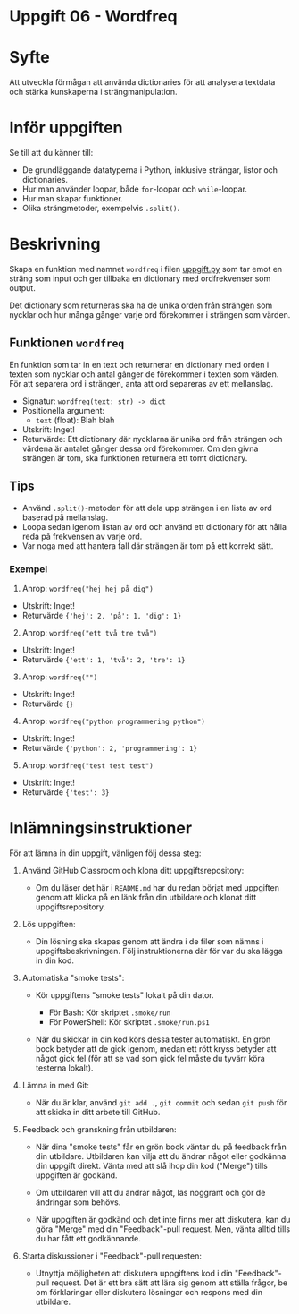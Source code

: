 # Uppgift 06 - Wordfreq

# Syfte

Att utveckla förmågan att använda dictionaries för att analysera textdata och stärka kunskaperna i strängmanipulation.

# Inför uppgiften

Se till att du känner till:

- De grundläggande datatyperna i Python, inklusive strängar, listor och dictionaries.
- Hur man använder loopar, både `for`-loopar och `while`-loopar.
- Hur man skapar funktioner.
- Olika strängmetoder, exempelvis `.split()`.

# Beskrivning

Skapa en funktion med namnet `wordfreq` i filen [uppgift.py](./uppgift.py) som tar emot en sträng som input och ger tillbaka en dictionary med ordfrekvenser som output.

Det dictionary som returneras ska ha de unika orden från strängen som nycklar och hur många gånger varje ord förekommer i strängen som värden.

## Funktionen `wordfreq`

En funktion som tar in en text och returnerar en dictionary med orden i texten som nycklar och antal gånger de förekommer i texten som värden. För att separera ord i
strängen, anta att ord separeras av ett mellanslag.

- Signatur: `wordfreq(text: str) -> dict`
- Positionella argument:
  - `text` (float): Blah blah
- Utskrift: Inget!
- Returvärde: Ett dictionary där nycklarna är unika ord från
  strängen och värdena är antalet gånger dessa ord förekommer. Om den givna
  strängen är tom, ska funktionen returnera ett tomt dictionary.

## Tips

- Använd `.split()`-metoden för att dela upp strängen i en lista av ord baserad
  på mellanslag.
- Loopa sedan igenom listan av ord och använd ett dictionary för att hålla reda på
  frekvensen av varje ord.
- Var noga med att hantera fall där strängen är tom på ett korrekt sätt.

### Exempel

1. Anrop: `wordfreq("hej hej på dig")`

- Utskrift: Inget!
- Returvärde `{'hej': 2, 'på': 1, 'dig': 1}`

2. Anrop: `wordfreq("ett två tre två")`

- Utskrift: Inget!
- Returvärde `{'ett': 1, 'två': 2, 'tre': 1}`

3. Anrop: `wordfreq("")`

- Utskrift: Inget!
- Returvärde `{}`

4. Anrop: `wordfreq("python programmering python")`

- Utskrift: Inget!
- Returvärde `{'python': 2, 'programmering': 1}`

5. Anrop: `wordfreq("test test test")`

- Utskrift: Inget!
- Returvärde `{'test': 3}`

# Inlämningsinstruktioner

För att lämna in din uppgift, vänligen följ dessa steg:

1. Använd GitHub Classroom och klona ditt uppgiftsrepository:

   - Om du läser det här i `README.md` har du redan börjat med uppgiften genom att klicka på en länk från din utbildare och klonat ditt uppgiftsrepository.

2. Lös uppgiften:

   - Din lösning ska skapas genom att ändra i de filer som nämns i uppgiftsbeskrivningen. Följ instruktionerna där för var du ska lägga in din kod.

3. Automatiska "smoke tests":

   - Kör uppgiftens "smoke tests" lokalt på din dator.

     - För Bash: Kör skriptet `.smoke/run`
     - För PowerShell: Kör skriptet `.smoke/run.ps1`

   - När du skickar in din kod körs dessa tester automatiskt. En grön bock betyder att de gick igenom, medan ett rött kryss betyder att något gick fel (för att se vad som gick fel måste du tyvärr köra testerna lokalt).

4. Lämna in med Git:

   - När du är klar, använd `git add .`, `git commit` och sedan `git push` för att skicka in ditt arbete till GitHub.

5. Feedback och granskning från utbildaren:

   - När dina "smoke tests" får en grön bock väntar du på feedback från din utbildare. Utbildaren kan vilja att du ändrar något eller godkänna din uppgift direkt. Vänta med att slå ihop din kod ("Merge") tills uppgiften är godkänd.

   - Om utbildaren vill att du ändrar något, läs noggrant och gör de ändringar som behövs.

   - När uppgiften är godkänd och det inte finns mer att diskutera, kan du göra "Merge" med din "Feedback"-pull request. Men, vänta alltid tills du har fått ett godkännande.

6. Starta diskussioner i "Feedback"-pull requesten:

   - Utnyttja möjligheten att diskutera uppgiftens kod i din "Feedback"-pull request. Det är ett bra sätt att lära sig genom att ställa frågor, be om förklaringar eller diskutera lösningar och respons med din utbildare.
